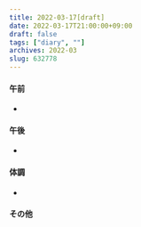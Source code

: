 ```yaml
---
title: 2022-03-17[draft]
date: 2022-03-17T21:00:00+09:00
draft: false
tags: ["diary", ""]
archives: 2022-03
slug: 632778
---
```

#### 午前
- 
#### 午後
- 
#### 体調
- 
#### その他